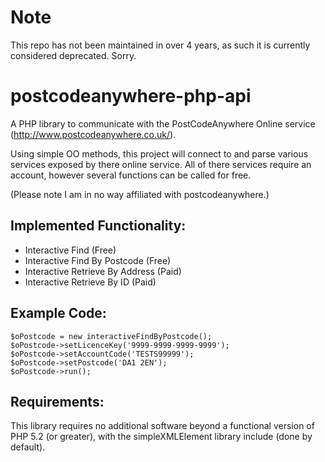 Note
====
This repo has not been maintained in over 4 years, as such it is currently considered deprecated. Sorry.

postcodeanywhere-php-api
========================
A PHP library to communicate with the PostCodeAnywhere Online service (http://www.postcodeanywhere.co.uk/).

Using simple OO methods, this project will connect to and parse various services
exposed by there online service. All of there services require an account, however
several functions can be called for free.

(Please note I am in no way affiliated with postcodeanywhere.)


Implemented Functionality:
--------------------------
 - Interactive Find (Free)
 - Interactive Find By Postcode (Free)
 - Interactive Retrieve By Address (Paid)
 - Interactive Retrieve By ID (Paid)


Example Code:
-------------
	$oPostcode = new interactiveFindByPostcode();
	$oPostcode->setLicenceKey('9999-9999-9999-9999');
	$oPostcode->setAccountCode('TESTS99999');
	$oPostcode->setPostcode('DA1 2EN');
	$oPostcode->run();


Requirements:
-------------
This library requires no additional software beyond a functional version of PHP
5.2 (or greater), with the simpleXMLElement library include (done by default).
